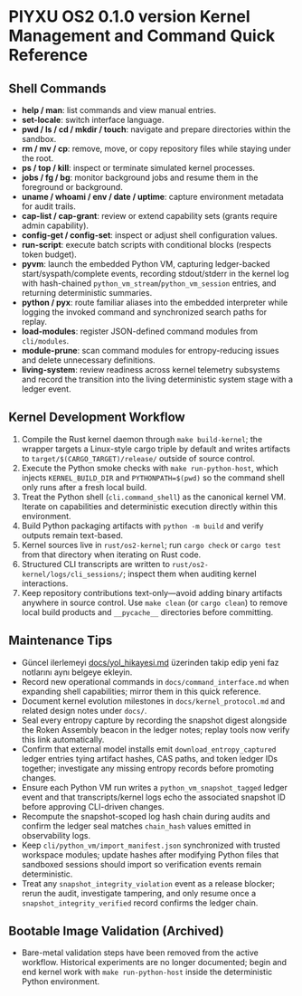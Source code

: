 # PIYXU OS2 0.1.0 version Kernel Management and Command Quick Reference

## Shell Commands
- **help / man**: list commands and view manual entries.
- **set-locale**: switch interface language.
- **pwd / ls / cd / mkdir / touch**: navigate and prepare directories within the sandbox.
- **rm / mv / cp**: remove, move, or copy repository files while staying under the root.
- **ps / top / kill**: inspect or terminate simulated kernel processes.
- **jobs / fg / bg**: monitor background jobs and resume them in the foreground or background.
- **uname / whoami / env / date / uptime**: capture environment metadata for audit trails.
- **cap-list / cap-grant**: review or extend capability sets (grants require admin capability).
- **config-get / config-set**: inspect or adjust shell configuration values.
- **run-script**: execute batch scripts with conditional blocks (respects token budget).
- **pyvm**: launch the embedded Python VM, capturing ledger-backed start/syspath/complete events, recording stdout/stderr in the kernel log with hash-chained `python_vm_stream`/`python_vm_session` entries, and returning deterministic summaries.
- **python / pyx**: route familiar aliases into the embedded interpreter while logging the invoked command and synchronized search paths for replay.
- **load-modules**: register JSON-defined command modules from `cli/modules`.
- **module-prune**: scan command modules for entropy-reducing issues and delete unnecessary definitions.
- **living-system**: review readiness across kernel telemetry subsystems and record the transition into the living deterministic system stage with a ledger event.

## Kernel Development Workflow
1. Compile the Rust kernel daemon through `make build-kernel`; the wrapper targets a Linux-style cargo triple by default and writes artifacts to `target/$(CARGO_TARGET)/release/` outside of source control.
2. Execute the Python smoke checks with `make run-python-host`, which injects `KERNEL_BUILD_DIR` and `PYTHONPATH=$(pwd)` so the command shell only runs after a fresh local build.
3. Treat the Python shell (`cli.command_shell`) as the canonical kernel VM. Iterate on capabilities and deterministic execution directly within this environment.
4. Build Python packaging artifacts with `python -m build` and verify outputs remain text-based.
5. Kernel sources live in `rust/os2-kernel`; run `cargo check` or `cargo test` from that directory when iterating on Rust code.
6. Structured CLI transcripts are written to `rust/os2-kernel/logs/cli_sessions/`; inspect them when auditing kernel interactions.
7. Keep repository contributions text-only—avoid adding binary artifacts anywhere in source control. Use `make clean` (or `cargo clean`) to remove local build products and `__pycache__` directories before committing.

## Maintenance Tips
- Güncel ilerlemeyi [docs/yol_hikayesi.md](yol_hikayesi.md) üzerinden takip edip yeni faz notlarını aynı belgeye ekleyin.
- Record new operational commands in `docs/command_interface.md` when expanding shell capabilities; mirror them in this quick reference.
- Document kernel evolution milestones in `docs/kernel_protocol.md` and related design notes under `docs/`.
- Seal every entropy capture by recording the snapshot digest alongside the Roken Assembly beacon in the ledger notes; replay tools now verify this link automatically.
- Confirm that external model installs emit `download_entropy_captured` ledger entries tying artifact hashes, CAS paths, and token ledger IDs together; investigate any missing entropy records before promoting changes.
- Ensure each Python VM run writes a `python_vm_snapshot_tagged` ledger event and that transcripts/kernel logs echo the associated snapshot ID before approving CLI-driven changes.
- Recompute the snapshot-scoped log hash chain during audits and confirm the ledger seal matches `chain_hash` values emitted in observability logs.
- Keep `cli/python_vm/import_manifest.json` synchronized with trusted workspace modules; update hashes after modifying Python files that sandboxed sessions should import so verification events remain deterministic.
- Treat any `snapshot_integrity_violation` event as a release blocker; rerun the audit, investigate tampering, and only resume once a `snapshot_integrity_verified` record confirms the ledger chain.

## Bootable Image Validation (Archived)
- Bare-metal validation steps have been removed from the active workflow. Historical experiments are no longer documented; begin and end kernel work with `make run-python-host` inside the deterministic Python environment.
